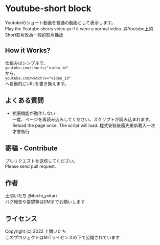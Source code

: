 # Youtube-short block
Youtubeのショート動画を普通の動画として表示します。  
Play the Youtube shorts video as if it were a normal video.
將Youtube上的Short影片改為一般的影片播放

## How it Works?
仕組みはシンプルで、  
`youtube.com/shorts/"video_id"`  
から、  
`youtube.com/watch?v="video_id"`  
へ自動的にURLを書き換えます。

## よくある質問
- 拡張機能が動作しない  
一度、ページを再読み込みしてください。スクリプトが読み込まれます。  
Reload the page once. The script will load.
程式安裝後需先重新載入一次才會執行

## 寄稿 - Contribute
プルリクエストを送信してください。  
Please send pull request.

## 作者
土間いたち @itachi_yukari  
バグ報告や要望等はDMまでお願いします

## ライセンス
Copyright (c) 2022 土間いたち  
このプロジェクトはMITライセンスの下で公開されています
